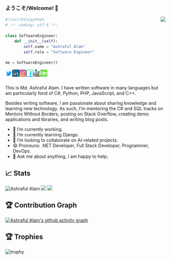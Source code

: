 ### ようこそ/Welcome! 👋

<img align="right" src="https://visitor-badge.laobi.icu/badge?page_id=alam-ashraful.alam-ashraful">

```python
#!/usr/bin/python
# -*- coding: utf-8 -*-

class SoftwareEngineer:
    def __init__(self):
        self.name = "Ashraful Alam"
        self.role = "Software Engineer"

me = SoftwareEngineer()
```

<a href="https://twitter.com/karl_ashraful">
  <img align="left" alt="Ashraful Alam | Twitter" width="22px" src="https://github.com/alam-ashraful/alam-ashraful/blob/main/images/twitter.svg" />
</a>
<a href="https://www.linkedin.com/in/alam-ashraful/">
  <img align="left" alt="Ashraful Alam | LinkedIn" width="22px" src="https://github.com/alam-ashraful/alam-ashraful/blob/main/images/linkedin.svg" />
</a>
<a href="https://www.instagram.com/karl.ashraful/">
  <img align="left" alt="Ashraful Alam | Instagram" width="22px" src="https://github.com/alam-ashraful/alam-ashraful/blob/main/images/instagram.svg" />
</a>
<a href="https://facebook.com/ashraful.senpai">
  <img align="left" alt="Ashraful Alam | Facebook" width="22px" src="https://github.com/alam-ashraful/alam-ashraful/blob/main/images/facebook.svg" />
</a>
<a href="https://www.wantedly.com/id/ashraful">
  <img align="left" alt="Ashraful Alam | Wantedly" width="22px" src="https://github.com/alam-ashraful/alam-ashraful/blob/main/images/flask.svg" />
</a>
<a href="https://www.upwork.com/freelancers/~01ee0000a01a7c305f">
  <img align="left" alt="Ashraful Alam | Up Work" width="22px" src="https://github.com/alam-ashraful/alam-ashraful/blob/main/images/upwork.svg" />
</a>
<br />
<br />

This is Md. Ashraful Alam. I have written software in many languages but am particularly fond of C#, Python, PHP, JavaScript, and C++.

Besides writing software, I am passionate about sharing knowledge and learning new technology. As such, I'm mentoring the C# and SQL tracks on Mentors Without Borders, posting on Stack Overflow, creating demo applications and libraries, and writing blog posts.

- 🔭 I’m currently working.
- 🌱 I’m currently learning Django.
- 👯 I’m looking to collaborate on AI-related projects.
- 😄 Pronouns: .NET Developer, Full Stack Developer, Programmer, DevOps.
- 💬 Ask me about anything, I am happy to help;

## &#x1f4c8; Stats
<div align="left">
  <img width=auto src="https://github-readme-streak-stats.herokuapp.com/?user=alam-ashraful&theme=react&border=61dafb&hide_border=true" alt="Ashraful Alam" />
  <img width=auto src="https://github-readme-stats.vercel.app/api/top-langs/?username=alam-ashraful&hide=c%23,powershell,Mathematica,Ruby,Objective-C,Objective-C%2b%2b,Cuda&title_color=61dafb&text_color=ffffff&icon_color=61dafb&bg_color=20232a&langs_count=8&layout=compact&border_color=61dafb&hide_border=true" />
  <img width=auto src="https://github-readme-stats.vercel.app/api?username=alam-ashraful&show_icons=true&theme=react&border_color=61dafb&hide_border=true" />
</div>

## 🏆 Contribution Graph
[![Ashraful Alam's github activity graph](https://github-readme-activity-graph.vercel.app/graph?username=alam-ashraful)](https://github.com/alam-ashraful/github-readme-activity-graph)

## 🏆 Trophies
![trophy](https://github-profile-trophy.vercel.app/?username=alam-ashraful&theme=nord&column=7)
